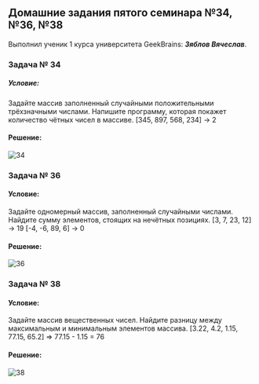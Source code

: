 ## Домашние задания пятого семинара №34, №36, №38
Выполнил ученик 1 курса университета GeekBrains: __*Зяблов Вячеслав*__.
### Задача № 34
##### Условие:
Задайте массив заполненный случайными положительными трёхзначными числами. Напишите программу, которая покажет количество чётных чисел в массиве.
[345, 897, 568, 234] -> 2
#### Решение:
![34](https://github.com/VyacheslavChik22/HomeworkGB_C_005/assets/99678206/50a37b42-6b29-4112-9c23-db84e2753c29)

### Задача № 36
#### Условие:
Задайте одномерный массив, заполненный случайными числами. Найдите сумму элементов, стоящих на нечётных позициях.
[3, 7, 23, 12] -> 19
[-4, -6, 89, 6] -> 0
#### Решение:
![36](https://github.com/VyacheslavChik22/HomeworkGB_C_005/assets/99678206/96d5c7bf-8c17-4520-b989-8436a7e03efe)

### Задача № 38
#### Условие:
Задайте массив вещественных чисел. Найдите разницу между максимальным и минимальным элементов массива.
[3.22, 4.2, 1.15, 77.15, 65.2] => 77.15 - 1.15 = 76
#### Решение:
![38](https://github.com/VyacheslavChik22/HomeworkGB_C_005/assets/99678206/179c0c08-aa1b-4208-b2b9-ec8484a97c83)
